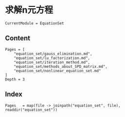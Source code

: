 # 求解n元方程

```@meta
CurrentModule = EquationSet
```

## Content
```@contents
Pages = [
    "equation_set/gauss_elimination.md",
    "equation_set/lu_factorization.md",
    "equation_set/iteration_method.md",
    "equation_set/methods_about_SPD_matrix.md",
    "equation_set/nonlinear_equation_set.md"
]
Depth = 3
```

## Index
```@index
Pages   = map(file -> joinpath("equation_set", file), readdir("equation_set"))
```
